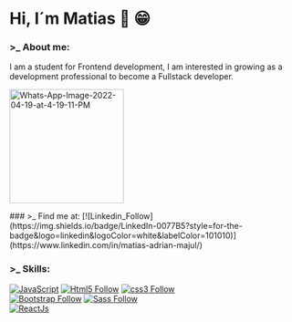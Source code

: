 # Hi, I´m Matias  👋 :grin:	

### >_  About me:
<p display="flex">
<p>I am a student for Frontend development, I am interested in growing as a development professional to become a Fullstack developer.</p>

<a href="https://ibb.co/3Cp2y8B"><img src="https://i.ibb.co/bKsTgyz/Whats-App-Image-2022-04-19-at-4-19-11-PM.jpg" alt="Whats-App-Image-2022-04-19-at-4-19-11-PM" border="0" width="200px" height="200px"/></a>
</p>
### >_ Find me at:
[![Linkedin_Follow](https://img.shields.io/badge/LinkedIn-0077B5?style=for-the-badge&logo=linkedin&logoColor=white&labelColor=101010)](https://www.linkedin.com/in/matias-adrian-majul/)

### >_ Skills:
[![JavaScript](https://img.shields.io/badge/JavaScript-F7DF1E?style=for-the-badge&logo=javascript&logoColor=white&labelColor=101010)](#)
[![Html5 Follow](https://img.shields.io/badge/HTML5-E34F26?style=for-the-badge&logo=html5&logoColor=white&labelColor=101010)](#)
[![css3 Follow](https://img.shields.io/badge/CSS3-1572B6?style=for-the-badge&logo=css3&logoColor=white&labelColor=101010)](#)
</br>
[![Bootstrap Follow](https://img.shields.io/badge/Bootstrap-563D7C?style=for-the-badge&logo=bootstrap&logoColor=white&labelColor=101010)](#)
[![Sass Follow](https://img.shields.io/badge/Sass-bf4080?style=for-the-badge&logo=sass&logoColor=white&labelColor=101010)](#)
</br>
[![ReactJs](https://img.shields.io/badge/React.Js-1572B6?style=for-the-badge&logo=react&logoColor=white&labelColor=101010)](#)


